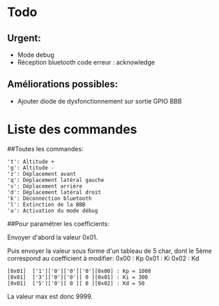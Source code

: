 # Todo


## Urgent:

* Mode debug
* Réception bluetooth code erreur : acknowledge


## Améliorations possibles:

* Ajouter diode de dysfonctionnement sur sortie GPIO BBB

# Liste des commandes
##Toutes les commandes:

	't': Altitude +
	'g': Altitude -
	'z': Déplacement avant
	'q': Déplacement latéral gauche
	's': Déplacement arrière
	'd': Déplacement latéral droit
	'k': Déconnection bluetooth
	'l': Extinction de la BBB
	'a': Activation du mode débug

##Pour paramétrer les coefficients:

Envoyer d'abord la valeur 0x01.

Puis envoyer la valeur sous forme d'un tableau de 5 char, dont le 5ème correspond au coefficient à modifier:
	0x00 : Kp
	0x01 : Ki
	0x02 : Kd

	[0x01]	['1']['0']['0']['0'][0x00] : Kp = 1000
	[0x01]	['3']['0']['0'][ 0 ][0x01] : Ki = 300
	[0x01]	['5']['0'][ 0 ][ 0 ][0x02] : Kd = 50

La valeur max est donc 9999.